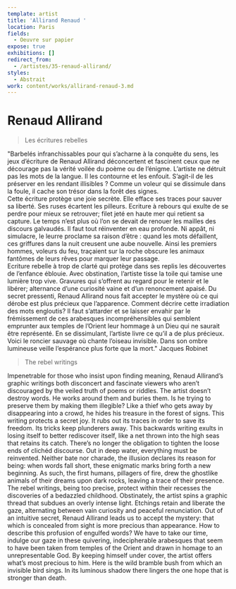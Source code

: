 ```yaml
---
template: artist
title: 'Allirand Renaud '
location: Paris
fields:
  - Oeuvre sur papier
expose: true
exhibitions: []
redirect_from:
  - /artistes/35-renaud-allirand/
styles:
  - Abstrait
work: content/works/allirand-renaud-3.md
---
```

# Renaud Allirand

> Les écritures rebelles

"Barbelés infranchissables pour qui s’acharne à la conquête du sens, les jeux d’écriture de Renaud Allirand  déconcertent et fascinent ceux que ne décourage pas la vérité voilée du poème ou de l’énigme. L’artiste ne détruit pas les mots de la langue. Il les contourne et les enfouit. S’agit-il de les préserver en les rendant illisibles ? Comme un voleur qui se dissimule dans la foule, il cache son trésor dans la forêt des signes.  
Cette écriture protège une joie secrète. Elle efface ses traces pour sauver sa liberté. Ses ruses écartent les pilleurs. Ecriture à rebours qui exulte de se perdre pour mieux se retrouver; filet jeté en haute mer qui retient sa capture. Le temps n’est plus où l’on se devait de renouer les mailles des discours galvaudés. Il faut tout réinventer en eau profonde. Ni appât, ni simulacre, le leurre proclame sa raison d’être : quand les mots défaillent, ces griffures dans la nuit creusent une aube nouvelle. Ainsi les premiers hommes, voleurs du feu, traçaient sur la roche obscure les animaux fantômes de leurs rêves pour marquer leur passage.  
Ecriture rebelle à trop de clarté qui protège dans ses replis les découvertes de l’enfance éblouie. Avec obstination, l’artiste tisse la toile qui tamise  une lumière trop vive. Gravures qui s’offrent au regard pour le retenir et le libérer; alternance d’une curiosité vaine et d’un renoncement apaisé. Du secret pressenti, Renaud Allirand nous fait accepter le mystère où ce qui dérobe est plus précieux que l’apparence. Comment décrire cette irradiation des mots engloutis? Il faut s’attarder et se laisser envahir par le frémissement de ces arabesques incompréhensibles qui semblent emprunter aux temples de l’Orient leur hommage à un Dieu qui ne saurait être représenté. En se dissimulant, l’artiste livre ce qu’il a de plus précieux.  
Voici le roncier sauvage où chante l’oiseau invisible. Dans son ombre lumineuse veille l’espérance plus forte que la mort." Jacques Robinet

> The rebel writings

Impenetrable for those who insist upon finding meaning, Renaud Allirand’s graphic writings both disconcert and fascinate viewers who aren’t discouraged by the veiled truth of poems or riddles.
The artist doesn’t destroy words. He works around them and buries them. Is he trying to preserve them by making them illegible? Like a thief who gets away by disappearing into a crowd, he hides his treasure in the forest of signs.
This writing protects a secret joy. It rubs out its traces in order to save its freedom. Its tricks keep plunderers away.
This backwards writing exults in losing itself to better rediscover itself, like a net thrown into the high seas that retains its catch. There’s no longer the obligation to tighten the loose ends of clichéd discourse. Out in deep water, everything must be reinvented.
Neither bate nor charade, the illusion declares its reason for being: when words fall short, these enigmatic marks bring forth a new beginning.
As such, the first humans, pillagers of fire, drew the ghostlike animals of their dreams upon dark rocks, leaving a trace of their presence.
The rebel writings, being too precise, protect within their recesses the discoveries of a bedazzled childhood.
Obstinately, the artist spins a graphic thread that subdues an overly intense light. Etchings retain and liberate the gaze, alternating between vain curiosity and peaceful renunciation.
Out of an intuitive secret, Renaud Allirand leads us to accept the mystery: that which is concealed from sight is more precious than appearance.
How to describe this profusion of engulfed words? We have to take our time, indulge our gaze in these quivering, indecipherable arabesques that seem to have been taken from temples of the Orient and drawn in homage to an unrepresentable God.
By keeping himself under cover, the artist offers what’s most precious to him.
Here is the wild bramble bush from which an invisible bird sings. In its luminous shadow there lingers the one hope that is stronger than death.
